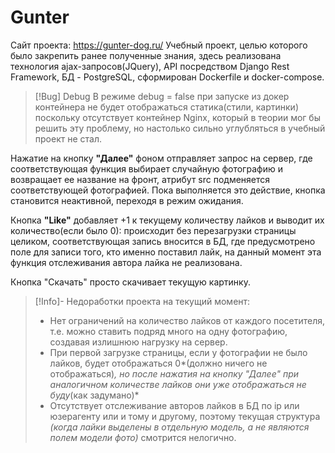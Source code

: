 # Gunter
Сайт проекта: https://gunter-dog.ru/
Учебный проект, целью которого было закрепить ранее полученные знания, здесь реализована технология ajax-запросов(JQuery), API посредством Django Rest Framework, БД - PostgreSQL, сформирован Dockerfile и docker-compose.

>[!Bug] Debug
>В режиме debug = false при запуске из докер контейнера не будет отображаться статика(стили, картинки) поскольку отсутствует контейнер Nginx, который в теории мог бы решить эту проблему, но настолько сильно углубляться в учебный проект не стал.

Нажатие на кнопку **"Далее"** фоном отправляет запрос на сервер, где соответствующая функция выбирает случайную фотографию и возвращает ее название на фронт, атрибут src подменяется соответствующей фотографией. Пока выполняется это действие, кнопка становится неактивной, переходя в режим ожидания.

Кнопка **"Like"** добавляет +1 к текущему количеству лайков и выводит их количество(если было 0): происходит без перезагрузки страницы целиком, соответствующая запись вносится в БД, где предусмотрено поле для записи того, кто именно поставил лайк, на данный момент эта функция отслеживания автора лайка не реализована.

Кнопка "Скачать" просто скачивает текущую картинку.


> [!Info]- Недоработки проекта на текущий момент:
> - Нет ограничений на количество лайков от каждого посетителя, т.е. можно ставить подряд много на одну фотографию, создавая излишнюю нагрузку на сервер.
> - При первой загрузке страницы, если у фотографии не было лайков, будет отображаться 0*(должно ничего не отображаться)*, но после нажатия на кнопку "Далее" при аналогичном количестве лайков они уже отображаться не буду*(как задумано)*
> - Отсутствует отслеживание авторов лайков в БД по ip или юзерагенту или и тому и другому, поэтому текущая структура *(когда лайки выделены в отдельную модель, а не являются полем модели фото)* смотрится нелогично.

